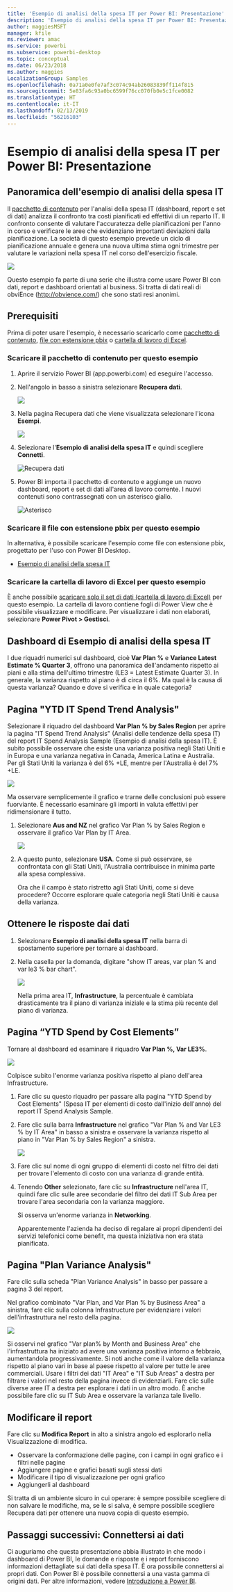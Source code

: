 ```yaml
---
title: 'Esempio di analisi della spesa IT per Power BI: Presentazione'
description: 'Esempio di analisi della spesa IT per Power BI: Presentazione'
author: maggiesMSFT
manager: kfile
ms.reviewer: amac
ms.service: powerbi
ms.subservice: powerbi-desktop
ms.topic: conceptual
ms.date: 06/23/2018
ms.author: maggies
LocalizationGroup: Samples
ms.openlocfilehash: 0a71a0e0fe7af3c074c94ab26083839ff114f815
ms.sourcegitcommit: 5e83fa6c93a0bc6599f76cc070fb0e5c1fce0082
ms.translationtype: HT
ms.contentlocale: it-IT
ms.lasthandoff: 02/13/2019
ms.locfileid: "56216103"
---
```

# <a name="it-spend-analysis-sample-for-power-bi-take-a-tour"></a>Esempio di analisi della spesa IT per Power BI: Presentazione

## <a name="overview-of-the-it-spend-analysis-sample"></a>Panoramica dell'esempio di analisi della spesa IT
Il [pacchetto di contenuto](service-organizational-content-pack-introduction.md) per l'analisi della spesa IT (dashboard, report e set di dati) analizza il confronto tra costi pianificati ed effettivi di un reparto IT. Il confronto consente di valutare l'accuratezza delle pianificazioni per l'anno in corso e verificare le aree che evidenziano importanti deviazioni dalla pianificazione. La società di questo esempio prevede un ciclo di pianificazione annuale e genera una nuova ultima stima ogni trimestre per valutare le variazioni nella spesa IT nel corso dell'esercizio fiscale.

![](media/sample-it-spend/it1.png)

Questo esempio fa parte di una serie che illustra come usare Power BI con dati, report e dashboard orientati al business. Si tratta di dati reali di obviEnce (<http://obvience.com/>) che sono stati resi anonimi.

## <a name="prerequisites"></a>Prerequisiti

 Prima di poter usare l'esempio, è necessario scaricarlo come [pacchetto di contenuto](https://docs.microsoft.com/power-bi/sample-it-spend#get-the-content-pack-for-this-sample), [file con estensione pbix](http://download.microsoft.com/download/E/9/8/E98CEB6D-CEBB-41CF-BA2B-1A1D61B27D87/IT%20Spend%20Analysis%20Sample%20PBIX.pbix) o [cartella di lavoro di Excel](http://go.microsoft.com/fwlink/?LinkId=529783).

### <a name="get-the-content-pack-for-this-sample"></a>Scaricare il pacchetto di contenuto per questo esempio

1. Aprire il servizio Power BI (app.powerbi.com) ed eseguire l'accesso.
2. Nell'angolo in basso a sinistra selezionare **Recupera dati**.
   
    ![](media/sample-datasets/power-bi-get-data.png)
3. Nella pagina Recupera dati che viene visualizzata selezionare l'icona **Esempi**.
   
   ![](media/sample-datasets/power-bi-samples-icon.png)
4. Selezionare l'**Esempio di analisi della spesa IT** e quindi scegliere **Connetti**.  
  
   ![Recupera dati](media/sample-it-spend/it-connect.png)
   
5. Power BI importa il pacchetto di contenuto e aggiunge un nuovo dashboard, report e set di dati all'area di lavoro corrente. I nuovi contenuti sono contrassegnati con un asterisco giallo. 
   
   ![Asterisco](media/sample-it-spend/it-asterisk.png)
  
### <a name="get-the-pbix-file-for-this-sample"></a>Scaricare il file con estensione pbix per questo esempio

In alternativa, è possibile scaricare l'esempio come file con estensione pbix, progettato per l'uso con Power BI Desktop. 

 * [Esempio di analisi della spesa IT](http://download.microsoft.com/download/E/9/8/E98CEB6D-CEBB-41CF-BA2B-1A1D61B27D87/IT%20Spend%20Analysis%20Sample%20PBIX.pbix)

### <a name="get-the-excel-workbook-for-this-sample"></a>Scaricare la cartella di lavoro di Excel per questo esempio
È anche possibile [scaricare solo il set di dati (cartella di lavoro di Excel)](http://go.microsoft.com/fwlink/?LinkId=529783) per questo esempio. La cartella di lavoro contiene fogli di Power View che è possibile visualizzare e modificare. Per visualizzare i dati non elaborati, selezionare **Power Pivot > Gestisci**.


## <a name="the-it-spend-analysis-sample-dashboard"></a>Dashboard di Esempio di analisi della spesa IT
I due riquadri numerici sul dashboard, cioè **Var Plan %** e **Variance Latest Estimate % Quarter 3**, offrono una panoramica dell'andamento rispetto ai piani e alla stima dell'ultimo trimestre (LE3 = Latest Estimate Quarter 3). In generale, la varianza rispetto al piano è di circa il 6%. Ma qual è la causa di questa varianza? Quando e dove si verifica e in quale categoria?

## <a name="ytd-it-spend-trend-analysis-page"></a>Pagina "YTD IT Spend Trend Analysis"
Selezionare il riquadro del dashboard **Var Plan % by Sales Region** per aprire la pagina "IT Spend Trend Analysis" (Analisi delle tendenze della spesa IT) del report IT Spend Analysis Sample (Esempio di analisi della spesa IT). È subito possibile osservare che esiste una varianza positiva negli Stati Uniti e in Europa e una varianza negativa in Canada, America Latina e Australia. Per gli Stati Uniti la varianza è del 6% +LE, mentre per l'Australia è del 7% +LE.

![](media/sample-it-spend/it2.png)

Ma osservare semplicemente il grafico e trarne delle conclusioni può essere fuorviante. È necessario esaminare gli importi in valuta effettivi per ridimensionare il tutto.

1. Selezionare **Aus and NZ** nel grafico Var Plan % by Sales Region e osservare il grafico Var Plan by IT Area.

   ![](media/sample-it-spend/it3.png)
2. A questo punto, selezionare **USA**. Come si può osservare, se confrontata con gli Stati Uniti, l'Australia contribuisce in minima parte alla spesa complessiva.

    Ora che il campo è stato ristretto agli Stati Uniti, come si deve procedere? Occorre esplorare quale categoria negli Stati Uniti è causa della varianza.

## <a name="ask-questions-of-the-data"></a>Ottenere le risposte dai dati
1. Selezionare **Esempio di analisi della spesa IT** nella barra di spostamento superiore per tornare ai dashboard.
2. Nella casella per la domanda, digitare "show IT areas, var plan % and var le3 % bar chart".

   ![](media/sample-it-spend/it4.png)

   Nella prima area IT, **Infrastructure**, la percentuale è cambiata drasticamente tra il piano di varianza iniziale e la stima più recente del piano di varianza.

## <a name="ytd-spend-by-cost-elements-page"></a>Pagina “YTD Spend by Cost Elements”
Tornare al dashboard ed esaminare il riquadro **Var Plan %, Var LE3%**.

![](media/sample-it-spend/it5.png)

Colpisce subito l'enorme varianza positiva rispetto al piano dell'area Infrastructure.

1. Fare clic su questo riquadro per passare alla pagina "YTD Spend by Cost Elements" (Spesa IT per elementi di costo dall'inizio dell'anno) del report IT Spend Analysis Sample.
2. Fare clic sulla barra **Infrastructure** nel grafico "Var Plan % and Var LE3 % by IT Area" in basso a sinistra e osservare la varianza rispetto al piano in "Var Plan % by Sales Region" a sinistra.

    ![](media/sample-it-spend/it6.png)
3. Fare clic sul nome di ogni gruppo di elementi di costo nel filtro dei dati per trovare l'elemento di costo con una varianza di grande entità.
4. Tenendo **Other** selezionato, fare clic su **Infrastructure** nell'area IT, quindi fare clic sulle aree secondarie del filtro dei dati IT Sub Area per trovare l'area secondaria con la varianza maggiore.  

   Si osserva un'enorme varianza in **Networking**.

   Apparentemente l'azienda ha deciso di regalare ai propri dipendenti dei servizi telefonici come benefit, ma questa iniziativa non era stata pianificata.

## <a name="plan-variance-analysis-page"></a>Pagina "Plan Variance Analysis"
Fare clic sulla scheda "Plan Variance Analysis" in basso per passare a pagina 3 del report.

Nel grafico combinato "Var Plan, and Var Plan % by Business Area" a sinistra, fare clic sulla colonna Infrastructure per evidenziare i valori dell'infrastruttura nel resto della pagina.

![](media/sample-it-spend/it7.png)

Si osservi nel grafico "Var plan% by Month and Business Area" che l'infrastruttura ha iniziato ad avere una varianza positiva intorno a febbraio, aumentandola progressivamente. Si noti anche come il valore della varianza rispetto al piano vari in base al paese rispetto al valore per tutte le aree commerciali. Usare i filtri dei dati "IT Area" e "IT Sub Areas" a destra per filtrare i valori nel resto della pagina invece di evidenziarli. Fare clic sulle diverse aree IT a destra per esplorare i dati in un altro modo. È anche possibile fare clic su IT Sub Area e osservare la varianza tale livello.

## <a name="edit-the-report"></a>Modificare il report
Fare clic su **Modifica Report** in alto a sinistra angolo ed esplorarlo nella Visualizzazione di modifica.

* Osservare la conformazione delle pagine, con i campi in ogni grafico e i filtri nelle pagine
* Aggiungere pagine e grafici basati sugli stessi dati
* Modificare il tipo di visualizzazione per ogni grafico
* Aggiungerli al dashboard

Si tratta di un ambiente sicuro in cui operare: è sempre possibile scegliere di non salvare le modifiche, ma, se le si salva, è sempre possibile scegliere Recupera dati per ottenere una nuova copia di questo esempio.

## <a name="next-steps-connect-to-your-data"></a>Passaggi successivi: Connettersi ai dati
Ci auguriamo che questa presentazione abbia illustrato in che modo i dashboard di Power BI, le domande e risposte e i report forniscono informazioni dettagliate sui dati della spesa IT. È ora possibile connettersi ai propri dati. Con Power BI è possibile connettersi a una vasta gamma di origini dati. Per altre informazioni, vedere [Introduzione a Power BI](service-get-started.md).

